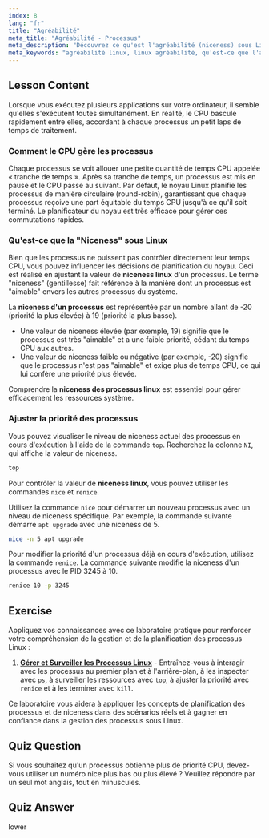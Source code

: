 ```yaml
---
index: 8
lang: "fr"
title: "Agréabilité"
meta_title: "Agréabilité - Processus"
meta_description: "Découvrez ce qu'est l'agréabilité (niceness) sous Linux et comment elle affecte la priorité des processus. Cette leçon explique l'agréabilité des processus Linux, en utilisant les commandes nice et renice pour gérer l'ordonnancement du CPU et améliorer les performances du système."
meta_keywords: "agréabilité linux, linux agréabilité, qu'est-ce que l'agréabilité linux, agréabilité processus linux, agréabilité processus, priorité processus, commande nice, commande renice, ordonnancement CPU"
---
```


## Lesson Content

Lorsque vous exécutez plusieurs applications sur votre ordinateur, il semble qu'elles s'exécutent toutes simultanément. En réalité, le CPU bascule rapidement entre elles, accordant à chaque processus un petit laps de temps de traitement.

### Comment le CPU gère les processus

Chaque processus se voit allouer une petite quantité de temps CPU appelée « tranche de temps ». Après sa tranche de temps, un processus est mis en pause et le CPU passe au suivant. Par défaut, le noyau Linux planifie les processus de manière circulaire (round-robin), garantissant que chaque processus reçoive une part équitable du temps CPU jusqu'à ce qu'il soit terminé. Le planificateur du noyau est très efficace pour gérer ces commutations rapides.

### Qu'est-ce que la "Niceness" sous Linux

Bien que les processus ne puissent pas contrôler directement leur temps CPU, vous pouvez influencer les décisions de planification du noyau. Ceci est réalisé en ajustant la valeur de **niceness linux** d'un processus. Le terme "niceness" (gentillesse) fait référence à la manière dont un processus est "aimable" envers les autres processus du système.

La **niceness d'un processus** est représentée par un nombre allant de -20 (priorité la plus élevée) à 19 (priorité la plus basse).

- Une valeur de niceness élevée (par exemple, 19) signifie que le processus est très "aimable" et a une faible priorité, cédant du temps CPU aux autres.
- Une valeur de niceness faible ou négative (par exemple, -20) signifie que le processus n'est pas "aimable" et exige plus de temps CPU, ce qui lui confère une priorité plus élevée.

Comprendre la **niceness des processus linux** est essentiel pour gérer efficacement les ressources système.

### Ajuster la priorité des processus

Vous pouvez visualiser le niveau de niceness actuel des processus en cours d'exécution à l'aide de la commande `top`. Recherchez la colonne `NI`, qui affiche la valeur de niceness.

```bash
top
```

Pour contrôler la valeur de **niceness linux**, vous pouvez utiliser les commandes `nice` et `renice`.

Utilisez la commande `nice` pour démarrer un nouveau processus avec un niveau de niceness spécifique. Par exemple, la commande suivante démarre `apt upgrade` avec une niceness de 5.

```bash
nice -n 5 apt upgrade
```

Pour modifier la priorité d'un processus déjà en cours d'exécution, utilisez la commande `renice`. La commande suivante modifie la niceness d'un processus avec le PID 3245 à 10.

```bash
renice 10 -p 3245
```

## Exercise

Appliquez vos connaissances avec ce laboratoire pratique pour renforcer votre compréhension de la gestion et de la planification des processus Linux :

1. **[Gérer et Surveiller les Processus Linux](https://labex.io/fr/labs/comptia-manage-and-monitor-linux-processes-590864)** - Entraînez-vous à interagir avec les processus au premier plan et à l'arrière-plan, à les inspecter avec `ps`, à surveiller les ressources avec `top`, à ajuster la priorité avec `renice` et à les terminer avec `kill`.

Ce laboratoire vous aidera à appliquer les concepts de planification des processus et de niceness dans des scénarios réels et à gagner en confiance dans la gestion des processus sous Linux.

## Quiz Question

Si vous souhaitez qu'un processus obtienne plus de priorité CPU, devez-vous utiliser un numéro nice plus bas ou plus élevé ? Veuillez répondre par un seul mot anglais, tout en minuscules.

## Quiz Answer

lower
